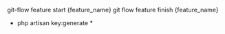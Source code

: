 git-flow feature start {feature_name}
git flow feature finish {feature_name}

* php artisan key:generate *